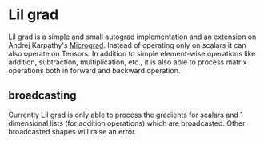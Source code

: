 # Lil grad

Lil grad is a simple and small autograd implementation and an extension on Andrej Karpathy's [Micrograd](https://github.com/karpathy/micrograd). Instead of operating only on scalars it can also operate on Tensors. In addition to simple element-wise operations like addition, subtraction, multiplication, etc., it is also able to process matrix operations both in forward and backward operation.

## broadcasting

Currently Lil grad is only able to process the gradients for scalars and 1 dimensional lists (for addition operations) which are broadcasted. Other broadcasted shapes will raise an error.
